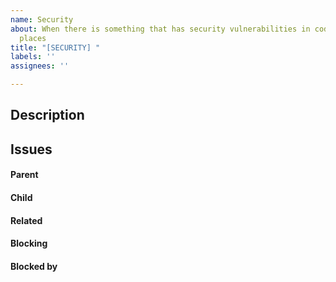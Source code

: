 ```yaml
---
name: Security
about: When there is something that has security vulnerabilities in code or other
  places
title: "[SECURITY] "
labels: ''
assignees: ''

---
```


## Description

##  Issues
<!-- Issue relationships
If it is possible, link issues via task lists sorted by issue numbers like:

- [ ] #1 [BUG] X is not working
- [ ] #2 [DESIGN] Design for X
-->

#### Parent



#### Child



#### Related



#### Blocking



#### Blocked by
